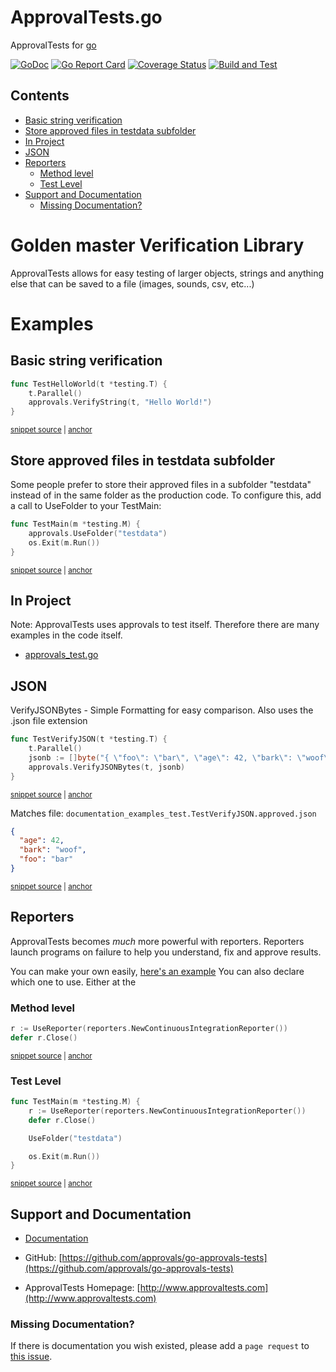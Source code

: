 # ApprovalTests.go

ApprovalTests for [go](https://golang.org/)

[![GoDoc](https://godoc.org/github.com/approvals/go-approval-tests?status.svg)](https://godoc.org/github.com/approvals/go-approval-tests)
[![Go Report Card](https://goreportcard.com/badge/github.com/approvals/go-approval-tests)](https://goreportcard.com/report/github.com/approvals/go-approval-tests)
[![Coverage Status](https://codecov.io/gh/approvals/go-approval-tests/graph/badge.svg)](https://codecov.io/gh/approvals/go-approval-tests)
[![Build and Test](https://github.com/approvals/go-approval-tests/actions/workflows/test.yml/badge.svg)](https://github.com/approvals/go-approval-tests/actions/workflows/test.yml)

<!-- toc -->
## Contents

  * [Basic string verification](#basic-string-verification)
  * [Store approved files in testdata subfolder](#store-approved-files-in-testdata-subfolder)
  * [In Project](#in-project)
  * [JSON](#json)
  * [Reporters](#reporters)
    * [Method level](#method-level)
    * [Test Level](#test-level)
  * [Support and Documentation](#support-and-documentation)
    * [Missing Documentation?](#missing-documentation)<!-- endToc -->

# Golden master Verification Library

ApprovalTests allows for easy testing of larger objects, strings and anything else that can be saved to a file (images, sounds, csv, etc...)

# Examples
## Basic string verification

<!-- snippet: hello_world -->
<a id='snippet-hello_world'></a>
```go
func TestHelloWorld(t *testing.T) {
    t.Parallel()
	approvals.VerifyString(t, "Hello World!")
}
```
<sup><a href='/documentation_examples/documentation_examples_test.go#L9-L15' title='Snippet source file'>snippet source</a> | <a href='#snippet-hello_world' title='Start of snippet'>anchor</a></sup>
<!-- endSnippet -->

## Store approved files in testdata subfolder
Some people prefer to store their approved files in a subfolder "testdata" instead of in the same folder as the 
production code. To configure this, add a call to UseFolder to your TestMain:

<!-- snippet: test_main -->
<a id='snippet-test_main'></a>
```go
func TestMain(m *testing.M) {
	approvals.UseFolder("testdata")
	os.Exit(m.Run())
}
```
<sup><a href='/documentation_examples/main_test.go#L10-L16' title='Snippet source file'>snippet source</a> | <a href='#snippet-test_main' title='Start of snippet'>anchor</a></sup>
<!-- endSnippet -->

## In Project
Note: ApprovalTests uses approvals to test itself. Therefore there are many examples in the code itself.

- [approvals_test.go](approvals_test.go)

## JSON
VerifyJSONBytes - Simple Formatting for easy comparison. Also uses the .json file extension

<!-- snippet: verify_json -->
<a id='snippet-verify_json'></a>
```go
func TestVerifyJSON(t *testing.T) {
    t.Parallel()
	jsonb := []byte("{ \"foo\": \"bar\", \"age\": 42, \"bark\": \"woof\" }")
	approvals.VerifyJSONBytes(t, jsonb)
}
```
<sup><a href='/documentation_examples/documentation_examples_test.go#L17-L24' title='Snippet source file'>snippet source</a> | <a href='#snippet-verify_json' title='Start of snippet'>anchor</a></sup>
<!-- endSnippet -->

Matches file: `documentation_examples_test.TestVerifyJSON.approved.json`

<!-- snippet: documentation_examples_test.TestVerifyJSON.approved.json -->
<a id='snippet-documentation_examples_test.TestVerifyJSON.approved.json'></a>
```json
{
  "age": 42,
  "bark": "woof",
  "foo": "bar"
}
```
<sup><a href='/documentation_examples/testdata/documentation_examples_test.TestVerifyJSON.approved.json#L1-L5' title='Snippet source file'>snippet source</a> | <a href='#snippet-documentation_examples_test.TestVerifyJSON.approved.json' title='Start of snippet'>anchor</a></sup>
<!-- endSnippet -->

## Reporters
ApprovalTests becomes _much_ more powerful with reporters. Reporters launch programs on failure to help you understand, fix and approve results.

You can make your own easily, [here's an example](reporters/beyond_compare.go)
You can also declare which one to use. Either at the

### Method level

<!-- snippet: inline_reporter -->
<a id='snippet-inline_reporter'></a>
```go
r := UseReporter(reporters.NewContinuousIntegrationReporter())
defer r.Close()
```
<sup><a href='/approvals_test.go#L26-L29' title='Snippet source file'>snippet source</a> | <a href='#snippet-inline_reporter' title='Start of snippet'>anchor</a></sup>
<!-- endSnippet -->

### Test Level
<!-- snippet: test_main_with_reporter -->
<a id='snippet-test_main_with_reporter'></a>
```go
func TestMain(m *testing.M) {
	r := UseReporter(reporters.NewContinuousIntegrationReporter())
	defer r.Close()

	UseFolder("testdata")

	os.Exit(m.Run())
}
```
<sup><a href='/approvals_test.go#L13-L23' title='Snippet source file'>snippet source</a> | <a href='#snippet-test_main_with_reporter' title='Start of snippet'>anchor</a></sup>
<!-- endSnippet -->

## Support and Documentation

-   [Documentation](/docs/README.md)

-   GitHub: [https://github.com/approvals/go-approvals-tests](https://github.com/approvals/go-approvals-tests)

-   ApprovalTests Homepage: [http://www.approvaltests.com](http://www.approvaltests.com)
  
### Missing Documentation?

If there is documentation you wish existed, please add a `page request` to [this issue](https://github.com/approvals/go-approval-tests/issues/59).

